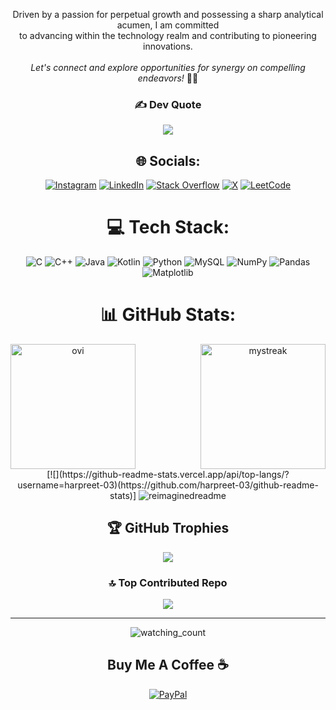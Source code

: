 <div align="center">

Driven by a passion for perpetual growth and possessing a sharp analytical acumen, I am committed <br>to advancing within the technology realm and contributing to pioneering innovations. <br><br> <i>Let's connect and explore opportunities for synergy on compelling endeavors!</i>  🚀✨


### ✍️ Dev Quote
![](https://quotes-github-readme.vercel.app/api?type=horizontal&theme=radical)

## 🌐 Socials:
[![Instagram](https://img.shields.io/badge/Instagram-%23E4405F.svg?logo=Instagram&logoColor=white)](https://instagram.com/itz_harpreet16) [![LinkedIn](https://img.shields.io/badge/LinkedIn-%230077B5.svg?logo=linkedin&logoColor=white)](https://linkedin.com/in/harpreet16) [![Stack Overflow](https://img.shields.io/badge/-Stackoverflow-FE7A16?logo=stack-overflow&logoColor=white)](https://stackoverflow.com/users/20837096) [![X](https://img.shields.io/badge/X-black.svg?logo=X&logoColor=white)](https://x.com/HarpreetGoraya0) [![LeetCode](https://img.shields.io/badge/LeetCode-%23FFA116.svg?logo=leetcode&logoColor=white)](https://leetcode.com/itzharpreet/)


# 💻 Tech Stack:
![C](https://img.shields.io/badge/c-%2300599C.svg?style=for-the-badge&logo=c&logoColor=white) ![C++](https://img.shields.io/badge/c++-%2300599C.svg?style=for-the-badge&logo=c%2B%2B&logoColor=white) ![Java](https://img.shields.io/badge/java-%23ED8B00.svg?style=for-the-badge&logo=openjdk&logoColor=white) ![Kotlin](https://img.shields.io/badge/kotlin-%237F52FF.svg?style=for-the-badge&logo=kotlin&logoColor=white) ![Python](https://img.shields.io/badge/python-3670A0?style=for-the-badge&logo=python&logoColor=ffdd54) ![MySQL](https://img.shields.io/badge/mysql-%2300000f.svg?style=for-the-badge&logo=mysql&logoColor=white) ![NumPy](https://img.shields.io/badge/numpy-%23013243.svg?style=for-the-badge&logo=numpy&logoColor=white) ![Pandas](https://img.shields.io/badge/pandas-%23150458.svg?style=for-the-badge&logo=pandas&logoColor=white) ![Matplotlib](https://img.shields.io/badge/Matplotlib-%23ffffff.svg?style=for-the-badge&logo=Matplotlib&logoColor=black)


# 📊 GitHub Stats:


<div style="display: flex; justify-content: space-between; align-items: center;">
  <img src="https://github-readme-stats.vercel.app/api/top-langs?username=harpreet-03&show_icons=true&locale=en&layout=compact&theme=chartreuse-dark" alt="ovi" style="height: 200px;" />
  <img src="https://github-readme-streak-stats.herokuapp.com/?user=harpreet-03&theme=tokyonight" alt="mystreak" style="height: 200px;" />
  
</div>
[![](https://github-readme-stats.vercel.app/api/top-langs/?username=harpreet-03)(https://github.com/harpreet-03/github-readme-stats)]

<img src="https://myreadme.vercel.app/api/embed/harpreet-03?panels=userstatistics,toprepositories,toplanguages,commitgraph" alt="reimaginedreadme" />


## 🏆 GitHub Trophies
![](https://github-profile-trophy.vercel.app/?username=harpreet-03&theme=radical&no-frame=false&no-bg=true&margin-w=4)


### 🔝 Top Contributed Repo
![](https://github-contributor-stats.vercel.app/api?username=harpreet-03&limit=5&theme=dark&combine_all_yearly_contributions=true)

---
<img src="https://komarev.com/ghpvc/?username=harpreet-03&color=brightgreen" alt="watching_count" />

## Buy Me A Coffee ☕ 
[![PayPal](https://img.shields.io/badge/PayPal-00457C?style=for-the-badge&logo=paypal&logoColor=white)](https://paypal.me/harpreet0316) 
  

<!-- Proudly created with GPRM ( https://gprm.itsvg.in ) -->

</div>
